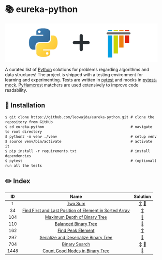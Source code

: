 # :books: eureka-python

![banner](banner.png "eureka-python")

A curated list of [Python](https://www.python.org/) solutions for problems regarding algorithms and data structures! The project is shipped with a testing environment for learning and experimenting. Tests are written in [pytest](https://docs.pytest.org/en/7.1.x/) and mocks in [pytest-mock](https://pytest-mock.readthedocs.io/en/latest/). [PyHamcrest](https://pyhamcrest.readthedocs.io/en/latest/) matchers are used extensively to improve code readability.

## :pushpin: Installation

```shell
$ git clone https://github.com/leowajda/eureka-python.git # clone the repository from GitHub
$ cd eureka-python                                        # navigate to root directory
$ python3 -m venv ./venv                                  # setup venv
$ source venv/bin/activate                                # activate it
$ pip install -r requirements.txt                         # install dependencies
$ pytest                                                  # (optional) run all the tests
```

## :pencil2: Index

|  ID  |                                                                                                          Name                                                                                                           |                                                                                                         Solution                                                                                                          |
|:----:|:-----------------------------------------------------------------------------------------------------------------------------------------------------------------------------------------------------------------------:|:-------------------------------------------------------------------------------------------------------------------------------------------------------------------------------------------------------------------------:|
|  1   |                                                                                    [Two Sum](https://leetcode.com/problems/two-sum/)                                                                                    | [:arrow_up_down:](https://github.com/leowajda/eureka-python/blob/master/src/array/iterative/lc_0001.py) [:arrows_counterclockwise:](https://github.com/leowajda/eureka-python/blob/master/src/array/recursive/lc_0001.py) |
|  34  |                                    [Find First and Last Position of Element in Sorted Array](https://leetcode.com/problems/find-first-and-last-position-of-element-in-sorted-array/)                                    |                                                          [:arrow_up_down:](https://github.com/leowajda/eureka-python/blob/master/src/array/iterative/lc_0034.py)                                                          |
| 104  |                                                               [Maximum Depth of Binary Tree](https://leetcode.com/problems/maximum-depth-of-binary-tree/)                                                               |                                                  [:arrows_counterclockwise:](https://github.com/leowajda/eureka-python/blob/master/src/binary_tree/recursive/lc_0104.py)                                                  |
| 110  |                                                                       [Balanced Binary Tree](https://leetcode.com/problems/balanced-binary-tree/)                                                                       |                                              [:arrows_counterclockwise:](https://github.com/leowajda/eureka-python/blob/master/tests/binary_tree/recursive/lc_0110_test.py)                                               |
| 162  |                                                                          [Find Peak Element](https://leetcode.com/problems/find-peak-element/)                                                                          |                                                          [:arrow_up_down:](https://github.com/leowajda/eureka-python/blob/master/src/array/iterative/lc_0162.py)                                                          |
| 297  |                                                      [Serialize and Deserialize Binary Tree](https://leetcode.com/problems/serialize-and-deserialize-binary-tree/)                                                      |                                              [:arrows_counterclockwise:](https://github.com/leowajda/eureka-python/blob/master/tests/binary_tree/recursive/lc_0297_test.py)                                               |
| 704  |                                                                              [Binary Search](https://leetcode.com/problems/binary-search/)                                                                              | [:arrow_up_down:](https://github.com/leowajda/eureka-python/blob/master/src/array/iterative/lc_0704.py) [:arrows_counterclockwise:](https://github.com/leowajda/eureka-python/blob/master/src/array/recursive/lc_0704.py) |
| 1448 |                                                            [Count Good Nodes in Binary Tree](https://leetcode.com/problems/count-good-nodes-in-binary-tree/)                                                            |                                              [:arrows_counterclockwise:](https://github.com/leowajda/eureka-python/blob/master/tests/binary_tree/recursive/lc_1448_test.py)                                               |
